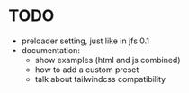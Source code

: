 # TODO
-   preloader setting, just like in jfs 0.1
-   documentation: 
    - show examples (html and js combined)
    - how to add a custom preset
    - talk about tailwindcss compatibility